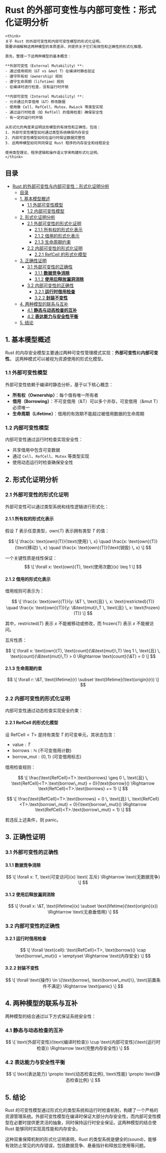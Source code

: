 # Rust 的外部可变性与内部可变性：形式化证明分析

```text
<think>
关于 Rust 的外部可变性和内部可变性模型的形式化证明。
需要详细解释这两种模型的本质差异，并提供关于它们有效性和正确性的形式化推理。

首先，整理一下这两种模型的基本概念：

**外部可变性（External Mutability）**:
- 通过借用规则（&T vs &mut T）在编译时静态验证
- 遵守所有权（ownership）规则
- 遵守生命周期（lifetime）规则
- 在编译时进行检查，没有运行时开销

**内部可变性（Internal Mutability）**:
- 允许通过共享借用（&T）修改数据
- 使用像 Cell、RefCell、Mutex、RwLock 等类型实现
- 通过运行时检查（如 RefCell 的借用检查）确保安全性
- 有一定的运行时开销

从形式化的角度来证明这些模型的有效性和正确性，包括：
1. 外部可变性模型如何通过类型系统确保内存安全
2. 内部可变性模型如何在运行时保证数据完整性
3. 这两种模型如何共同保证 Rust 程序的内存安全和线程安全

使用类型理论、程序逻辑和操作语义学来构建形式化证明。
</think>
```

## 目录

- [Rust 的外部可变性与内部可变性：形式化证明分析](#rust-的外部可变性与内部可变性形式化证明分析)
  - [目录](#目录)
  - [1. 基本模型概述](#1-基本模型概述)
    - [1.1 外部可变性模型](#11-外部可变性模型)
    - [1.2 内部可变性模型](#12-内部可变性模型)
  - [2. 形式化证明分析](#2-形式化证明分析)
    - [2.1 外部可变性的形式化证明](#21-外部可变性的形式化证明)
      - [2.1.1 所有权的形式化表示](#211-所有权的形式化表示)
      - [2.1.2 借用的形式化表示](#212-借用的形式化表示)
      - [2.1.3 生命周期约束](#213-生命周期约束)
    - [2.2 内部可变性的形式化证明](#22-内部可变性的形式化证明)
      - [2.2.1 RefCell 的形式化模型](#221-refcell-的形式化模型)
  - [3. 正确性证明](#3-正确性证明)
    - [3.1 外部可变性的正确性](#31-外部可变性的正确性)
      - [3.1.1 **数据竞争消除**](#311-数据竞争消除)
      - [3.1.2 **使用后释放漏洞消除**](#312-使用后释放漏洞消除)
    - [3.2 内部可变性的正确性](#32-内部可变性的正确性)
      - [3.2.1 **运行时借用检查**](#321-运行时借用检查)
      - [3.2.2 **封装不变性**](#322-封装不变性)
  - [4. 两种模型的联系与互补](#4-两种模型的联系与互补)
    - [4.1 **静态与动态检查的互补**](#41-静态与动态检查的互补)
    - [4.2 **表达能力与安全性平衡**](#42-表达能力与安全性平衡)
  - [5. 结论](#5-结论)

## 1. 基本模型概述

Rust 的内存安全模型主要通过两种可变性管理模式实现：**外部可变性**和**内部可变性**。
这两种模式可以被视为资源使用的形式化模型。

### 1.1 外部可变性模型

外部可变性依赖于编译时静态分析，基于以下核心概念：

- **所有权（Ownership）**：每个值有唯一所有者
- **借用（Borrowing）**：不可变借用（&T）可以多个并存，可变借用（&mut T）必须唯一
- **生命周期（Lifetime）**：借用的有效期不能超过被借用数据的生命周期

### 1.2 内部可变性模型

内部可变性通过运行时检查实现安全性：

- 共享借用中包含可变数据
- 通过 `Cell`、`RefCell`、`Mutex` 等类型实现
- 使用动态运行时检查确保安全性

## 2. 形式化证明分析

### 2.1 外部可变性的形式化证明

外部可变性可以通过类型系统和线性逻辑进行形式化：

#### 2.1.1 所有权的形式化表示

假设 $T$ 表示任意类型，$\text{own}(T)$ 表示拥有类型 $T$ 的值：

$$
\[
\frac{x: \text{own}(T)}{\text{使用} \, x} \quad \frac{x: \text{own}(T)}{\text{移动} \, x} \quad \frac{x: \text{own}(T)}{\text{销毁} \, x}
\]
$$

一个关键性质是线性保证：
$$
\[
\forall x: \text{own}(T), \text{使用次数}(x) \leq 1
\]
$$

#### 2.1.2 借用的形式化表示

借用规则可表示为：

$$
\[
\frac{x: \text{own}(T)}{y: \&T \, \text{且} \, x: \text{restricted}(T)} \quad \frac{x: \text{own}(T)}{y: \&\text{mut}\,T \, \text{且} \, x: \text{frozen}(T)}
\]
$$

其中，$\text{restricted}(T)$ 表示 $x$ 不能被移动或修改，而 $\text{frozen}(T)$ 表示 $x$ 不能被访问。

互斥性质：

$$
\[
\forall x: \text{own}(T), \text{count}(\&\text{mut}\,T) \leq 1 \, \text{且} \, \text{count}(\&\text{mut}\,T) > 0 \Rightarrow \text{count}(\&T) = 0
\]
$$

#### 2.1.3 生命周期约束

$$
\[
\forall r: \&T, \text{lifetime}(r) \subset \text{lifetime}(\text{origin}(r))
\]
$$

### 2.2 内部可变性的形式化证明

内部可变性通过动态检查实现安全约束：

#### 2.2.1 RefCell 的形式化模型

设 $\text{RefCell}<T>$ 是持有类型 $T$ 的可变单元，其状态包含：

- $\text{value}: T$
- $\text{borrows}: \mathbb{N}$ (不可变借用计数)
- $\text{borrow\_mut}: \{0, 1\}$ (可变借用标志)

借用检查规则：

$$
\[
\frac{\text{RefCell}<T>.\text{borrows} \geq 0 \, \text{且} \, \text{RefCell}<T>.\text{borrow\_mut} = 0}{\text{borrow}() \Rightarrow \text{RefCell}<T>.\text{borrows} += 1}
\]
$$

$$
\[
\frac{\text{RefCell}<T>.\text{borrows} = 0 \, \text{且} \, \text{RefCell}<T>.\text{borrow\_mut} = 0}{\text{borrow\_mut}() \Rightarrow \text{RefCell}<T>.\text{borrow\_mut} = 1}
\]
$$

若违反上述条件，则 $\text{panic}$。

## 3. 正确性证明

### 3.1 外部可变性的正确性

#### 3.1.1 **数据竞争消除**

$$
   \[
   \forall x: T, \text{可变访问}(x) \text{ 互斥} \Rightarrow \text{无数据竞争}
   \]
$$

#### 3.1.2 **使用后释放漏洞消除**

$$
   \[
   \forall x: \&T, \text{lifetime}(x) \subset \text{lifetime}(\text{origin}(x)) \Rightarrow \text{无悬垂借用}
   \]
$$

### 3.2 内部可变性的正确性

#### 3.2.1 **运行时借用检查**

$$
   \[
   \forall \text{cell}: \text{RefCell}<T>, \text{borrow}() \cap \text{borrow\_mut}() = \emptyset \Rightarrow \text{内存安全}
   \]
$$

#### 3.2.2 **封装不变性**

$$
   \[
   \forall \text{操作} \in \{\text{borrow}, \text{borrow\_mut}\}, \text{前置条件不满足} \Rightarrow \text{panic}
   \]
$$

## 4. 两种模型的联系与互补

两种模型的结合通过以下方式保证系统安全性：

### 4.1 **静态与动态检查的互补**

$$
   \[
   \text{外部可变性}(\text{编译时检查}) \cup \text{内部可变性}(\text{运行时检查}) \Rightarrow \text{完整内存安全性}
   \]
$$

### 4.2 **表达能力与安全性平衡**

$$
   \[
   \text{表达能力} \propto \text{动态检查比例}, \text{性能} \propto \text{静态检查比例}
   \]
$$

## 5. 结论

Rust 的可变性模型通过形式化的类型系统和运行时检查机制，构建了一个严格的资源管理系统。外部可变性模型在编译时保证大部分内存安全性，而内部可变性模型在必要时提供更灵活的抽象，同时保持运行时安全保证。这两种模型的结合使 Rust 能够同时实现高性能和内存安全。

这种双重保障机制的形式化证明表明，Rust 的类型系统是健全的(sound)，能够有效防止常见的内存错误，包括数据竞争、悬垂指针和释放后使用等问题。
